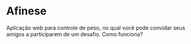 # Afinese

Aplicação web para controle de peso, no qual você pode convidar seus amigos a participarem de um desafio. 
Como funciona?
